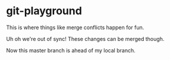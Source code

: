 # git-playground
This is where things like merge conflicts happen for fun.


Uh oh we're out of sync!
These changes can be merged though.

Now this master branch is ahead of my local branch. 

